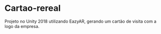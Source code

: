 # Cartao-rereal

Projeto no Unity 2018 utilizando EazyAR, gerando um cartão de visita com a logo da empresa.
